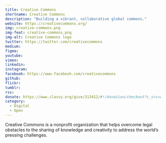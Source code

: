 ```yaml
---
title: Creative Commons
shortname: Creative Commons
description: "Building a vibrant, collaborative global commons."
website: https://creativecommons.org/
img: creative-commons.png
img-feat: creative-commons.png
img-alt: Creative Commons logo
twitter: https://twitter.com/creativecommons
medium: 
figma: 
youtube: 
vimeo: 
linkedin: 
instagram: 
facebook: https://www.facebook.com/creativecommons
github: 
flickr: 
tumblr: 
rss: 
donate: https://www.classy.org/give/313412/#!/donation/checkout?c_src=website&c_src2=top-of-page-banner
category:
  - Digital
  - Open
---
```


Creative Commons is a nonprofit organization that helps overcome legal obstacles to the sharing of knowledge and creativity to address the world’s pressing challenges.
